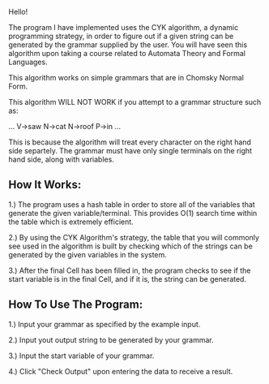 Hello!

The program I have implemented uses the CYK algorithm, a dynamic programming strategy,
in order to figure out if a given string can be generated by the grammar supplied by the
user. You will have seen this algorithm upon taking a course related to Automata Theory
and Formal Languages.

This algorithm works on simple grammars that are in Chomsky Normal Form.

This algorithm WILL NOT WORK if you attempt to a grammar structure such as:

...
V->saw
N->cat
N->roof
P->in
...

This is because the algorithm will treat every character on the right hand side separtely.
The grammar must have only single terminals on the right hand side, along with variables.

How It Works:
-------------

1.) The program uses a hash table in order to store all of the variables that
	generate the given variable/terminal. This provides O(1) search time within
	the table which is extremely efficient.

2.) By using the CYK Algorithm's strategy, the table that you will commonly see used
	in the algorithm is built by checking which of the strings can be generated by the 
	given variables in the system.
	
3.) After the final Cell has been filled in, the program checks to see if the start variable 
	is in the final Cell, and if it is, the string can be generated.
	
How To Use The Program:
-----------------------

1.) Input your grammar as specified by the example input.

2.) Input yout output string to be generated by your grammar. 

3.) Input the start variable of your grammar.

4.) Click "Check Output" upon entering the data to receive a result.
